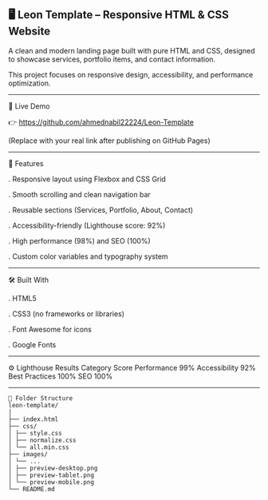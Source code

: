 ## 🖥️ Leon Template – Responsive HTML & CSS Website

A clean and modern landing page built with pure HTML and CSS,
designed to showcase services, portfolio items, and contact information.

This project focuses on responsive design, accessibility, and performance optimization.

---

🚀 Live Demo

👉 https://github.com/ahmednabil22224/Leon-Template

(Replace with your real link after publishing on GitHub Pages)

---

🧩 Features

. Responsive layout using Flexbox and CSS Grid

. Smooth scrolling and clean navigation bar

. Reusable sections (Services, Portfolio, About, Contact)

. Accessibility-friendly (Lighthouse score: 92%)

. High performance (98%) and SEO (100%)

. Custom color variables and typography system

---

🛠️ Built With

. HTML5

. CSS3 (no frameworks or libraries)

. Font Awesome for icons

. Google Fonts

---

⚙️ Lighthouse Results
Category Score
Performance 99%
Accessibility 92%
Best Practices 100%
SEO 100%

---

```
📂 Folder Structure
leon-template/
│
├── index.html
├── css/
│ ├── style.css
│ ├── normalize.css
│ └── all.min.css
├── images/
│ └── ...
│ ├── preview-desktop.png
│ ├── preview-tablet.png
│ └── preview-mobile.png
└── README.md
```
